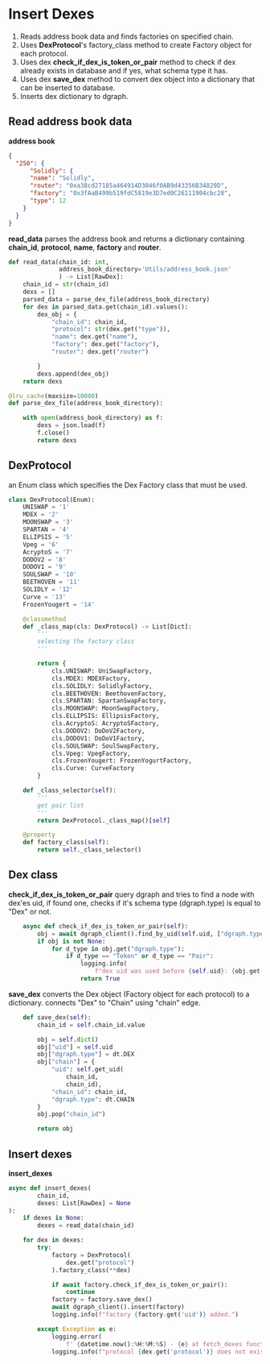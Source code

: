 # Insert Dexes
1. Reads address book data and finds factories on specified chain.
2. Uses **DexProtocol**'s factory_class method to create Factory object for each protocol.
3. Uses dex **check_if_dex_is_token_or_pair** method to check if dex already exists in database and if yes, what schema type it has.
4. Uses dex **save_dex** method to convert dex object into a dictionary that can be inserted to database.
5. Inserts dex dictionary to dgraph.

## Read address book data
**address book**
```json
{
  "250": {
      "Solidly": {
      "name": "Solidly",
      "router": "0xa38cd27185a464914D3046f0AB9d43356B34829D",
      "factory": "0x3fAaB499b519fdC5819e3D7ed0C26111904cbc28",
      "type": 12
    }
  }
}
```
**read_data** parses the address book and returns a dictionary containing **chain_id**, **protocol**, **name**, **factory** and **router**.
```python
def read_data(chain_id: int,
              address_book_directory='Utils/address_book.json'    
              ) -> List[RawDex]:
    chain_id = str(chain_id)
    dexs = []
    parsed_data = parse_dex_file(address_book_directory)
    for dex in parsed_data.get(chain_id).values():
        dex_obj = {
            "chain_id": chain_id,
            "protocol": str(dex.get("type")),
            "name": dex.get("name"),
            "factory": dex.get("factory"),
            "router": dex.get("router")

        }
        dexs.append(dex_obj)
    return dexs
```
```python
@lru_cache(maxsize=10000)
def parse_dex_file(address_book_directory):

    with open(address_book_directory) as f:
        dexs = json.load(f)
        f.close()
        return dexs
```

## DexProtocol
an Enum class which specifies the Dex Factory class that must be used.
```python
class DexProtocol(Enum):
    UNISWAP = '1'
    MDEX = '2'
    MOONSWAP = '3'
    SPARTAN = '4'
    ELLIPSIS = '5'
    Vpeg = '6'
    AcryptoS = '7'
    DODOV2 = '8'
    DODOV1 = '9'
    SOULSWAP = '10'
    BEETHOVEN = '11'
    SOLIDLY = '12'
    Curve = '13'
    FrozenYougert = '14'

    @classmethod
    def _class_map(cls: DexProtocol) -> List[Dict]:
        '''
        selecting the factory class
        '''

        return {
            cls.UNISWAP: UniSwapFactory,
            cls.MDEX: MDEXFactory,
            cls.SOLIDLY: SolidlyFactory,
            cls.BEETHOVEN: BeethovenFactory,
            cls.SPARTAN: SpartanSwapFactory,
            cls.MOONSWAP: MoonSwapFactory,
            cls.ELLIPSIS: EllipsisFactory, 
            cls.AcryptoS: AcryptoSFactory,
            cls.DODOV2: DoDoV2Factory,
            cls.DODOV1: DoDoV1Factory,
            cls.SOULSWAP: SoulSwapFactory,
            cls.Vpeg: VpegFactory,
            cls.FrozenYougert: FrozenYogurtFactory,
            cls.Curve: CurveFactory
        }

    def _class_selector(self):
        '''
        get pair list
        '''
        return DexProtocol._class_map()[self]

    @property
    def factory_class(self):
        return self._class_selector()

```

## Dex class
**check_if_dex_is_token_or_pair** query dgraph and tries to find a node with dex'es uid, if found one, checks if it's schema type (dgraph.type) is equal to "Dex" or not.
```python
    async def check_if_dex_is_token_or_pair(self):
        obj = await dgraph_client().find_by_uid(self.uid, ["dgraph.type"])
        if obj is not None:
            for d_type in obj.get("dgraph.type"):
                if d_type == "Token" or d_type == "Pair":
                    logging.info(
                        f"dex uid was used before {self.uid}: {obj.get('dgraph.type')}")
                    return True
```

**save_dex** converts the Dex object (Factory object for each protocol) to a dictionary. connects "Dex" to "Chain" using "chain" edge.
```python
    def save_dex(self):
        chain_id = self.chain_id.value

        obj = self.dict()
        obj["uid"] = self.uid
        obj["dgraph.type"] = dt.DEX
        obj["chain"] = {
            "uid": self.get_uid(
                chain_id,
                chain_id),
            "chain_id": chain_id,
            "dgraph.type": dt.CHAIN
        }
        obj.pop("chain_id")

        return obj
```

## Insert dexes
**insert_dexes**
```python
async def insert_dexes(
        chain_id,
        dexes: List[RawDex] = None
):
    if dexes is None:
        dexes = read_data(chain_id)

    for dex in dexes:
        try:
            factory = DexProtocol(
                dex.get("protocol")
            ).factory_class(**dex)

            if await factory.check_if_dex_is_token_or_pair():
                continue
            factory = factory.save_dex()
            await dgraph_client().insert(factory)
            logging.info(f"factory {factory.get('uid')} added.")

        except Exception as e:
            logging.error(
                f' {datetime.now():%H:%M:%S} - {e} at fetch_dexes function. dex: {dex}')
            logging.info(f"protocol {dex.get('protocol')} does not exist")
```

 